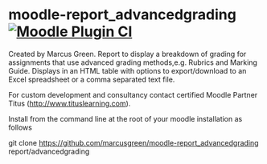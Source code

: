 # moodle-report_advancedgrading [![Moodle Plugin CI](https://github.com/marcusgreen/moodle-report_advancedgrading/actions/workflows/moodle-ci.yml/badge.svg)](https://github.com/marcusgreen/moodle-report_advancedgrading/actions/workflows/moodle-ci.yml)

Created by Marcus Green. Report to display a breakdown of grading for assignments that use advanced grading methods,e.g. Rubrics and Marking Guide. Displays in an HTML table with options to export/download to an Excel spreadsheet or a comma separated text file.

For custom development and consultancy contact certified Moodle Partner Titus (http://www.tituslearning.com).

Install from the command line at the root of your moodle installation as follows

git clone https://github.com/marcusgreen/moodle-report_advancedgrading report/advancedgrading
